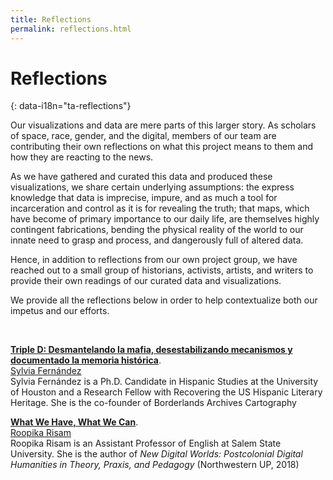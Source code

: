 ```yaml
---
title: Reflections
permalink: reflections.html
---
```


# Reflections
{: data-i18n="ta-reflections"}

Our visualizations and data are mere parts of this larger story. As scholars of space, race, gender, and the digital, members of our team are contributing their own reflections on what this project means to them and how they are reacting to the news.  

As we have gathered and curated this data and produced these visualizations, we share certain underlying assumptions: the express knowledge that data is imprecise, impure, and as much a tool for incarceration and control as it is for revealing the truth; that maps, which have become of primary importance to our daily life, are themselves highly contingent fabrications, bending the physical reality of the world to our innate need to grasp and process, and dangerously full of altered data.

Hence, in addition to reflections from our own project group, we have reached out to a small group of historians, activists, artists, and writers to provide their own readings of our curated data and visualizations. 

We provide all the reflections below in order to help contextualize both our impetus and our efforts.


<br>

**[Triple D: Desmantelando la mafia, desestabilizando mecanismos y documentado la memoria histórica]({{site.baseurl}}/reflections/sylvia_fernandez.html)**.  
[Sylvia Fernández](https://www.hastac.org/u/sferna109)   
Sylvia Fernández is a Ph.D. Candidate in Hispanic Studies at the University of Houston and a Research Fellow with Recovering the US Hispanic Literary Heritage. She is the co-founder of Borderlands Archives Cartography 

**[What We Have, What We Can]({{site.baseurl}}/reflections/roopika_risam.html)**.  
[Roopika Risam](http://roopikarisam.com)  
Roopika Risam  is an Assistant Professor of English at Salem State University. She is the author of *New Digital Worlds: Postcolonial Digital Humanities in Theory, Praxis, and Pedagogy* (Northwestern UP, 2018)

<br>
